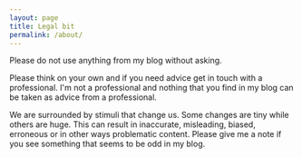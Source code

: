 ```yaml
---
layout: page
title: Legal bit
permalink: /about/
---
```


Please do not use anything from my blog without asking.

Please think on your own and if you need advice get in touch with a
professional. I'm not a professional and nothing that you find in my blog can
be taken as advice from a professional.

We are surrounded by stimuli that change us. Some changes are tiny while others
are huge. This can result in inaccurate, misleading, biased, erroneous or in
other ways problematic content. Please give me a note if you see something that
seems to be odd in my blog.
